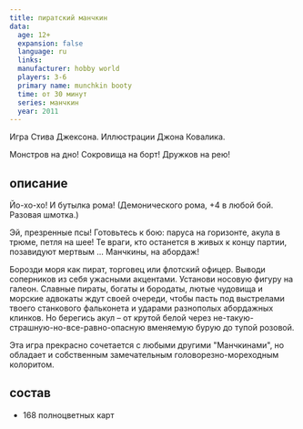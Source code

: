 ```yaml
---
title: пиратский манчкин
data:
  age: 12+
  expansion: false
  language: ru
  links: 
  manufacturer: hobby world
  players: 3-6
  primary name: munchkin booty
  time: от 30 минут
  series: манчкин
  year: 2011
---
```


Игра Стива Джексона. Иллюстрации Джона Ковалика.

Монстров на дно! Сокровища на борт! Дружков на рею!

## описание

Йо-хо-хо! И бутылка рома! (Демонического рома, +4 в любой бой. Разовая шмотка.)

Эй, презренные псы! Готовьтесь к бою: паруса на горизонте, акула в трюме, петля на шее! Те враги, кто останется в живых к концу партии, позавидуют мертвым ... Манчкины, на абордаж!

Борозди моря как пират, торговец или флотский офицер. Выводи соперников из себя ужасными акцентами. Установи носовую фигуру на галеон. Славные пираты, богаты и бородаты, лютые чудовища и морские адвокаты ждут своей очереди, чтобы пасть под выстрелами твоего станкового фальконета и ударами разнополых абордажных клинков. Но берегись акул – от крутой белой через не-такую-страшную-но-все-равно-опасную вменяемую бурую до тупой розовой.

Эта игра прекрасно сочетается с любыми другими "Манчкинами", но обладает и собственным замечательным головорезно-мореходным колоритом.

## состав

- 168 полноцветных карт
